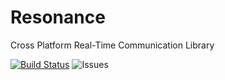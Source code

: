 # Resonance
Cross Platform Real-Time Communication Library

[![Build Status](https://sirilix.visualstudio.com/Resonance/_apis/build/status/royben.Resonance?branchName=main)](https://sirilix.visualstudio.com/Resonance/_build/latest?definitionId=1&branchName=main)
![Issues](https://img.shields.io/github/issues/royben/Resonance.svg)
